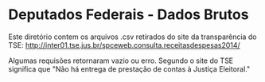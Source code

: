 # Deputados Federais - Dados Brutos

Este diretório contem os arquivos .csv retirados do site da transparência do
TSE: http://inter01.tse.jus.br/spceweb.consulta.receitasdespesas2014/

Algumas requisões retornaram vazio ou erro. Segundo o site do TSE significa que
"Não há entrega de prestação de contas à Justiça Eleitoral."
